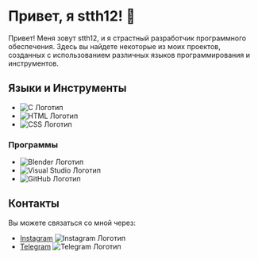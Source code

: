 # Привет, я stth12! 👋

Привет! Меня зовут stth12, и я страстный разработчик программного обеспечения. Здесь вы найдете некоторые из моих проектов, созданных с использованием различных языков программирования и инструментов.

## Языки и Инструменты

- ![C Логотип](https://upload.wikimedia.org/wikipedia/commons/1/19/C_Logo.png)
- ![HTML Логотип](https://cdn.worldvectorlogo.com/logos/html5.svg)
- ![CSS Логотип](https://upload.wikimedia.org/wikipedia/commons/d/d5/CSS3_logo_and_wordmark.svg)

### Программы

- ![Blender Логотип](https://download.blender.org/institute/logos/blender_logo.png)
- ![Visual Studio Логотип](https://upload.wikimedia.org/wikipedia/commons/9/9a/Visual_Studio_Code_1.35_icon.svg)
- ![GitHub Логотип](https://github.githubassets.com/images/modules/logos_page/GitHub-Mark.png)

## Контакты

Вы можете связаться со мной через:

- [Instagram](https://www.instagram.com/wyst.wyst.wyst) ![Instagram Логотип](https://upload.wikimedia.org/wikipedia/commons/thumb/a/a5/Instagram_icon.png/240px-Instagram_icon.png)
- [Telegram](https://t.me/stth12) ![Telegram Логотип](https://upload.wikimedia.org/wikipedia/commons/thumb/8/82/Telegram_logo.svg/240px-Telegram_logo.svg.png)
